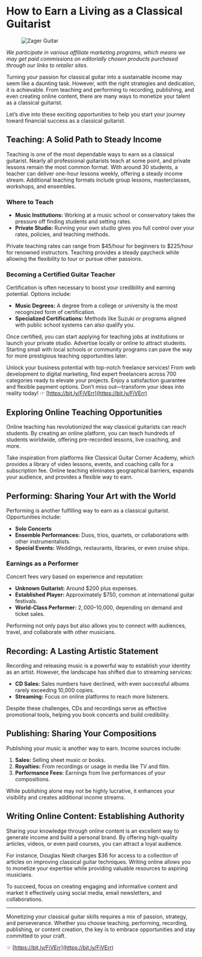 # How to Earn a Living as a Classical Guitarist

<figure>
<img src="https://classicalguitarsetc.com/wp-content/uploads/2024/02/DALL%C2%B7E-2024-02-16-16.52.16-A-photo-realistic-image-of-a-Zager-guitar-capturing-its-unique-design-with-high-fidelity.-The-guitar-should-feature-a-natural-wooden-texture-showcas.webp" alt="Zager Guitar" sizes="(max-width: 1024px) 100vw, 1024px">
</figure>

*We participate in various affiliate marketing programs, which means we may get paid commissions on editorially chosen products purchased through our links to retailer sites.*

Turning your passion for classical guitar into a sustainable income may seem like a daunting task. However, with the right strategies and dedication, it is achievable. From teaching and performing to recording, publishing, and even creating online content, there are many ways to monetize your talent as a classical guitarist.

Let’s dive into these exciting opportunities to help you start your journey toward financial success as a classical guitarist.

## Teaching: A Solid Path to Steady Income

Teaching is one of the most dependable ways to earn as a classical guitarist. Nearly all professional guitarists teach at some point, and private lessons remain the most common format. With around 30 students, a teacher can deliver one-hour lessons weekly, offering a steady income stream. Additional teaching formats include group lessons, masterclasses, workshops, and ensembles.

### Where to Teach

- **Music Institutions:** Working at a music school or conservatory takes the pressure off finding students and setting rates. 
- **Private Studio:** Running your own studio gives you full control over your rates, policies, and teaching methods.

Private teaching rates can range from $45/hour for beginners to $225/hour for renowned instructors. Teaching provides a steady paycheck while allowing the flexibility to tour or pursue other passions.

### Becoming a Certified Guitar Teacher

Certification is often necessary to boost your credibility and earning potential. Options include:
- **Music Degrees:** A degree from a college or university is the most recognized form of certification.
- **Specialized Certifications:** Methods like Suzuki or programs aligned with public school systems can also qualify you.

Once certified, you can start applying for teaching jobs at institutions or launch your private studio. Advertise locally or online to attract students. Starting small with local schools or community programs can pave the way for more prestigious teaching opportunities later.

Unlock your business potential with top-notch freelance services! From web development to digital marketing, find expert freelancers across 700 categories ready to elevate your projects. Enjoy a satisfaction guarantee and flexible payment options. Don’t miss out—transform your ideas into reality today! ☞ [https://bit.ly/FiVErr](https://bit.ly/FiVErr)

## Exploring Online Teaching Opportunities

Online teaching has revolutionized the way classical guitarists can reach students. By creating an online platform, you can teach hundreds of students worldwide, offering pre-recorded lessons, live coaching, and more. 

Take inspiration from platforms like Classical Guitar Corner Academy, which provides a library of video lessons, events, and coaching calls for a subscription fee. Online teaching eliminates geographical barriers, expands your audience, and provides a flexible way to earn.

## Performing: Sharing Your Art with the World

Performing is another fulfilling way to earn as a classical guitarist. Opportunities include:
- **Solo Concerts**
- **Ensemble Performances:** Duos, trios, quartets, or collaborations with other instrumentalists.
- **Special Events:** Weddings, restaurants, libraries, or even cruise ships.

### Earnings as a Performer

Concert fees vary based on experience and reputation:
- **Unknown Guitarist:** Around $200 plus expenses.
- **Established Player:** Approximately $750, common at international guitar festivals.
- **World-Class Performer:** $2,000–$10,000, depending on demand and ticket sales.

Performing not only pays but also allows you to connect with audiences, travel, and collaborate with other musicians.

## Recording: A Lasting Artistic Statement

Recording and releasing music is a powerful way to establish your identity as an artist. However, the landscape has shifted due to streaming services:
- **CD Sales:** Sales numbers have declined, with even successful albums rarely exceeding 10,000 copies.
- **Streaming:** Focus on online platforms to reach more listeners.

Despite these challenges, CDs and recordings serve as effective promotional tools, helping you book concerts and build credibility.

## Publishing: Sharing Your Compositions

Publishing your music is another way to earn. Income sources include:
1. **Sales:** Selling sheet music or books.
2. **Royalties:** From recordings or usage in media like TV and film.
3. **Performance Fees:** Earnings from live performances of your compositions.

While publishing alone may not be highly lucrative, it enhances your visibility and creates additional income streams.

## Writing Online Content: Establishing Authority

Sharing your knowledge through online content is an excellent way to generate income and build a personal brand. By offering high-quality articles, videos, or even paid courses, you can attract a loyal audience.

For instance, Douglas Niedt charges $36 for access to a collection of articles on improving classical guitar techniques. Writing online allows you to monetize your expertise while providing valuable resources to aspiring musicians.

To succeed, focus on creating engaging and informative content and market it effectively using social media, email newsletters, and collaborations.

---

Monetizing your classical guitar skills requires a mix of passion, strategy, and perseverance. Whether you choose teaching, performing, recording, publishing, or content creation, the key is to embrace opportunities and stay committed to your craft.

☞ [https://bit.ly/FiVErr](https://bit.ly/FiVErr)

